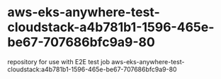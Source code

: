 # aws-eks-anywhere-test-cloudstack-a4b781b1-1596-465e-be67-707686bfc9a9-80
repository for use with E2E test job aws-eks-anywhere-test-cloudstack:a4b781b1-1596-465e-be67-707686bfc9a9-80
